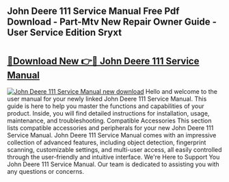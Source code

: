 ## John Deere 111 Service Manual Free Pdf Download - Part-Mtv New Repair Owner Guide - User Service Edition Sryxt

# <h2><a href="http://bc22164.oget.top/?id=John+Deere+111+Service+Manual">🔗Download New 👉🔴 John Deere 111 Service Manual</a></h2>

[![John Deere 111 Service Manual new download](https://i.imgur.com/5g1atiW.png)](http://bc22164.oget.top/?id=John+Deere+111+Service+Manual)
Hello and welcome to the user manual for your newly linked John Deere 111 Service Manual. This guide is here to help you master the functions and capabilities of your product. Inside, you will find detailed instructions for installation, usage, maintenance, and troubleshooting. Compatible Accessories This section lists compatible accessories and peripherals for your new John Deere 111 Service Manual. John Deere 111 Service Manual comes with an impressive collection of advanced features, including object detection, fingerprint scanning, customizable settings, and multi-user access, all easily controlled through the user-friendly and intuitive interface. We're Here to Support You John Deere 111 Service Manual. Our team is dedicated to assisting you with any questions or concerns.
